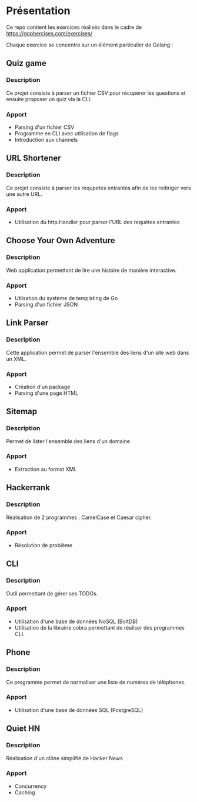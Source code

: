 # Présentation
Ce repo contient les exercices réalisés dans le cadre de https://gophercises.com/exercises/

Chaque exercice se concentre sur un élément particulier de Golang :
## Quiz game
### Description
Ce projet consiste à parser un fichier CSV pour récupérer les questions et ensuite proposer un quiz via la CLI.
### Apport
- Parsing d'un fichier CSV
- Programme en CLI avec utilisation de flags
- Introduction aux channels
## URL Shortener
### Description
Ce projet consiste à parser les requpetes entrantes afin de les rediriger vers une autre URL.
### Apport
- Utilisation du http.Handler pour parser l'URL des requêtes entrantes
## Choose Your Own Adventure
### Description
Web application permettant de lire une histoire de manière interactive.
### Apport
- Utlisation du système de templating de Go
- Parsing d'un fichier JSON
## Link Parser
### Description
Cette application permet de parser l'ensemble des liens d'un site web dans un XML.
### Apport
- Création d'un package
- Parsing d'une page HTML
## Sitemap
### Description
Permet de lister l'ensemble des liens d'un domaine
### Apport
- Extraction au format XML
## Hackerrank
### Description
Réalisation de 2 programmes : CamelCase et Caesar cipher.
### Apport
- Résolution de problème
## CLI
### Description
Outil permettant de gérer ses TODOs.
### Apport
- Utilisation d'une base de données NoSQL (BoltDB)
- Utilisation de la librairie cobra permettant de réaliser des programmes CLI.
## Phone
### Description
Ce programme permet de normaliser une liste de numéros de téléphones.
### Apport
- Utilisation d'une base de données SQL (PostgreSQL)
## Quiet HN
### Description
Réalisation d'un clône simplifié de Hacker News
### Apport
- Concurrency
- Caching
